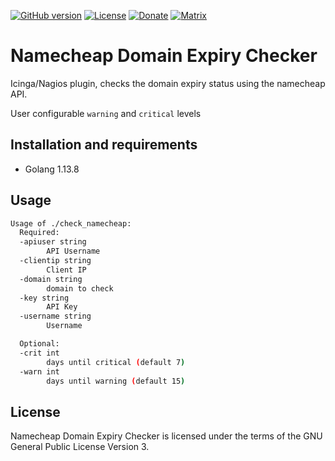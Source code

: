 [![GitHub version](https://img.shields.io/github/release/jeffalyanak/check_namecheap.svg)](https://github.com/jeffalyanak/check_namecheap/releases/latest)
[![License](https://img.shields.io/github/license/jeffalyanak/check_namecheap.svg)](https://github.com/jeffalyanak/check_namecheap/blob/master/LICENSE.txt)
[![Donate](https://img.shields.io/badge/donate--green.svg)](https://jeff.alyanak.ca/donate)
[![Matrix](https://img.shields.io/matrix/check_namecheap:social.rights.ninja.svg)](https://matrix.to/#/#check_namecheap:social.rights.ninja)

# Namecheap Domain Expiry Checker

Icinga/Nagios plugin, checks the domain expiry status using the namecheap API.

User configurable `warning` and `critical` levels

## Installation and requirements

* Golang 1.13.8


## Usage

```bash
Usage of ./check_namecheap:
  Required:
  -apiuser string
        API Username
  -clientip string
        Client IP
  -domain string
        domain to check
  -key string
        API Key
  -username string
        Username

  Optional:
  -crit int
        days until critical (default 7)
  -warn int
        days until warning (default 15)
```

## License

Namecheap Domain Expiry Checker is licensed under the terms of the GNU General Public License Version 3.